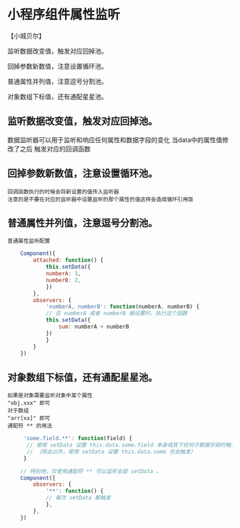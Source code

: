 # 小程序组件属性监听

【小城贝尔】

监听数据改变值，触发对应回掉池。

回掉参数新数值，注意设置循环池。

普通属性并列值，注意逗号分割池。

对象数组下标值，还有通配星星池。



## 监听数据改变值，触发对应回掉池。
   数据监听器可以用于监听和响应任何属性和数据字段的变化 当data中的属性值修改了之后
   触发对应的回调函数
## 回掉参数新数值，注意设置循环池。
    回调函数执行的时候会将新设置的值传入监听器
    注意的是不要在对应的监听器中设置监听的那个属性的值这样会造成循环引用饭
## 普通属性并列值，注意逗号分割池。
    普通属性监听配置
```js
    Component({
        attached: function() {
            this.setData({
            numberA: 1,
            numberB: 2,
            })
        },
        observers: {
            'numberA, numberB': function(numberA, numberB) {
            // 在 numberA 或者 numberB 被设置时，执行这个函数
            this.setData({
                sum: numberA + numberB
            })
            }
        }
    })
```
## 对象数组下标值，还有通配星星池。
    如果是对象需要监听对象中某个属性
    "obj.xxx" 即可
    对于数组
    "arr[xx]" 即可
    通配符 ** 的用法
```js
     'some.field.**': function(field) {
      // 使用 setData 设置 this.data.some.field 本身或其下任何子数据字段时触发
      // （除此以外，使用 setData 设置 this.data.some 也会触发）
     }
```

```js  特别
    // 特别地，仅使用通配符 ** 可以监听全部 setData 。
    Component({
        observers: {
            '**': function() {
            // 每次 setData 都触发
            },
        },
    })
```